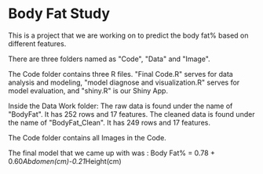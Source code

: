 # Body Fat Study

This is a project that we are working on to predict the body fat% based on different features.

There are three folders named as "Code", "Data" and "Image". 

The Code folder contains three R files. 
"Final Code.R" serves for data analysis and modeling, "model diagnose and visualization.R" serves for model evaluation, and "shiny.R" is our  Shiny App. 

Inside the Data Work folder:
The raw data is found under the name of "BodyFat". It has 252 rows and 17 features.
The cleaned data is found under the name of "BodyFat_Clean". It has 249 rows and 17 features.

The Code folder contains all Images in the Code.

The final model that we came up with was : Body Fat% = 0.78 + 0.60*Abdomen(cm)-0.21*Height(cm)
